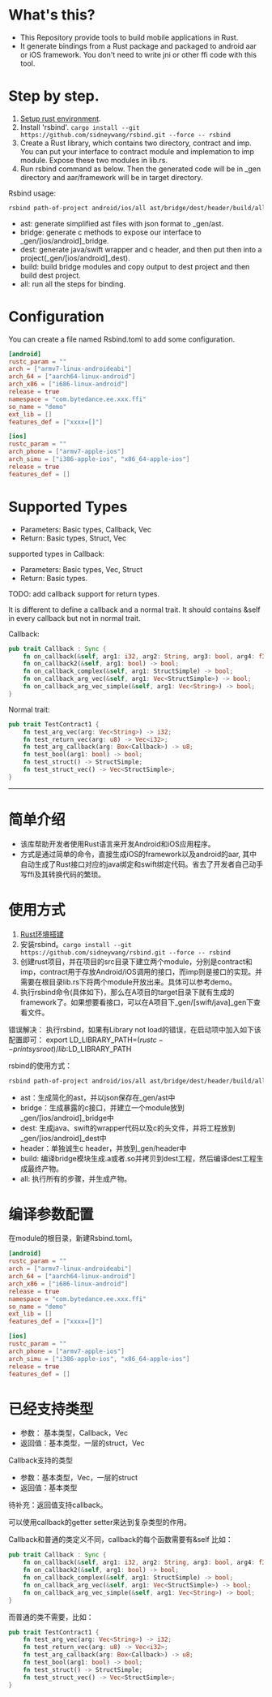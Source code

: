 # What's this?
- This Repository provide tools to build mobile applications in Rust.
- It generate bindings from a Rust package and packaged to android aar or iOS framework. You don't need to write jni or other ffi code with this tool.

# Step by step.
1. [Setup rust environment](/docs/env.md).
2. Install 'rsbind'. ```cargo install --git https://github.com/sidneywang/rsbind.git --force -- rsbind```
3. Create a Rust library, which contains two directory, contract and imp. You can put your interface to contract module and implemation to imp module. Expose these two modules in lib.rs.
4. Run rsbind command as below. Then the generated code will be in _gen directory and aar/framework will be in target directory.

Rsbind usage:
```sh
rsbind path-of-project android/ios/all ast/bridge/dest/header/build/all
```
- ast: generate simplified ast files with json format to _gen/ast.
- bridge: generate c methods to expose our interface to _gen/[ios/android]_bridge.
- dest: generate java/swift wrapper and c header, and then put then into a project(_gen/[ios/android]_dest).
- build: build bridge modules and copy output to dest project and then build dest project.
- all: run all the steps for binding.

# Configuration
You can create a file named Rsbind.toml to add some configuration.
```toml
[android]
rustc_param = ""
arch = ["armv7-linux-androideabi"]
arch_64 = ["aarch64-linux-android"]
arch_x86 = ["i686-linux-android"]
release = true
namespace = "com.bytedance.ee.xxx.ffi"
so_name = "demo"
ext_lib = []
features_def = ["xxxx=[]"]

[ios]
rustc_param = ""
arch_phone = ["armv7-apple-ios"]
arch_simu = ["i386-apple-ios", "x86_64-apple-ios"]
release = true
features_def = []
```

# Supported Types
- Parameters: Basic types, Callback, Vec
- Return: Basic types, Struct, Vec

supported types in Callback:
- Parameters: Basic types, Vec, Struct
- Return: Basic types.

TODO: add callback support for return types.

It is different to define a callback and a normal trait.
It should contains &self in every callback but not in normal trait.

Callback:
```rust
pub trait Callback : Sync {
    fn on_callback(&self, arg1: i32, arg2: String, arg3: bool, arg4: f32, arg5: f64) -> i32;
    fn on_callback2(&self, arg1: bool) -> bool;
    fn on_callback_complex(&self, arg1: StructSimple) -> bool;
    fn on_callback_arg_vec(&self, arg1: Vec<StructSimple>) -> bool;
    fn on_callback_arg_vec_simple(&self, arg1: Vec<String>) -> bool;
}
```

Normal trait:
```rust
pub trait TestContract1 {
    fn test_arg_vec(arg: Vec<String>) -> i32;
    fn test_return_vec(arg: u8) -> Vec<i32>;
    fn test_arg_callback(arg: Box<Callback>) -> u8;
    fn test_bool(arg1: bool) -> bool;
    fn test_struct() -> StructSimple;
    fn test_struct_vec() -> Vec<StructSimple>;
}

```

----------------------

# 简单介绍
- 该库帮助开发者使用Rust语言来开发Android和iOS应用程序。
- 方式是通过简单的命令，直接生成iOS的framework以及android的aar, 其中自动生成了Rust接口对应的java绑定和swift绑定代码。省去了开发者自己动手写ffi及其转换代码的繁琐。

# 使用方式
1. [Rust环境搭建](/docs/env.md)
2. 安装rsbind。```cargo install --git https://github.com/sidneywang/rsbind.git --force -- rsbind```
3. 创建rust项目，并在项目的src目录下建立两个module，分别是contract和imp，contract用于存放Android/iOS调用的接口，而imp则是接口的实现。并需要在根目录lib.rs下将两个module开放出来。具体可以参考demo。
4. 执行rsbind命令(具体如下)，那么在A项目的target目录下就有生成的framework了。如果想要看接口，可以在A项目下_gen/[swift/java]_gen下查看文件。

错误解决：
执行rsbind，如果有Library not load的错误，在启动项中加入如下该配置即可： export LD_LIBRARY_PATH=$(rustc --print sysroot)/lib:$LD_LIBRARY_PATH

rsbind的使用方式：
```sh
rsbind path-of-project android/ios/all ast/bridge/dest/header/build/all
```

- ast：生成简化的ast，并以json保存在_gen/ast中
- bridge：生成暴露的c接口，并建立一个module放到_gen/[ios/android]_bridge中
- dest: 生成java、swift的wrapper代码以及c的头文件，并将工程放到_gen/[ios/android]_dest中
- header：单独诚生c header，并放到_gen/header中
- build: 编译bridge模块生成.a或者.so并拷贝到dest工程，然后编译dest工程生成最终产物。
- all: 执行所有的步骤，并生成产物。

# 编译参数配置
在module的根目录，新建Rsbind.toml。

```toml
[android]
rustc_param = ""
arch = ["armv7-linux-androideabi"]
arch_64 = ["aarch64-linux-android"]
arch_x86 = ["i686-linux-android"]
release = true
namespace = "com.bytedance.ee.xxx.ffi"
so_name = "demo"
ext_lib = []
features_def = ["xxxx=[]"]

[ios]
rustc_param = ""
arch_phone = ["armv7-apple-ios"]
arch_simu = ["i386-apple-ios", "x86_64-apple-ios"]
release = true
features_def = []
```

# 已经支持类型
- 参数： 基本类型，Callback，Vec
- 返回值：基本类型，一层的struct，Vec

Callback支持的类型
- 参数：基本类型，Vec，一层的struct
- 返回值：基本类型

待补充：返回值支持callback。

可以使用callback的getter setter来达到复杂类型的作用。

Callback和普通的类定义不同，callback的每个函数需要有&self
比如：
```rust
pub trait Callback : Sync {
    fn on_callback(&self, arg1: i32, arg2: String, arg3: bool, arg4: f32, arg5: f64) -> i32;
    fn on_callback2(&self, arg1: bool) -> bool;
    fn on_callback_complex(&self, arg1: StructSimple) -> bool;
    fn on_callback_arg_vec(&self, arg1: Vec<StructSimple>) -> bool;
    fn on_callback_arg_vec_simple(&self, arg1: Vec<String>) -> bool;
}
```

而普通的类不需要，比如：
```rust
pub trait TestContract1 {
    fn test_arg_vec(arg: Vec<String>) -> i32;
    fn test_return_vec(arg: u8) -> Vec<i32>;
    fn test_arg_callback(arg: Box<Callback>) -> u8;
    fn test_bool(arg1: bool) -> bool;
    fn test_struct() -> StructSimple;
    fn test_struct_vec() -> Vec<StructSimple>;
}

```
